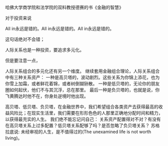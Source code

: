 哈佛大学商学院和法学院的双料教授德赛的书《金融的智慧》

对于投资来说

All in永远是错的。All in永远是错的。All in永远是错的。

这句话绝对不会错；

人际关系也是一种投资，要追求多元化。

但是要注意一点，

人际关系组合的多元化还有另一个维度。
继续套用金融组合理论，人际关系组合中有三种关系资产：
一种是高贝塔的，波动剧烈。这些关系为你锦上添花，也为你雪上加霜，或者鲜花着锦，或者树倒猢狲散。
一种是低贝塔的，无论你的朋友圈如何起伏，他们不与其沉浮，总在那里。
最后一种是负贝塔的，也就是说，你飞黄腾达时他不在，你身处逆境时他出现。

高贝塔、低贝塔、负贝塔，在金融世界中，我们希望组合各类资产去获得最高的收益风险比；在现实生活里，我们需要在形形色色的人那里正确地分配时间和精力，以获得最充实的人生。
我们绝不能忘记问自己： 关系资产配置得对不对？有没有在高贝塔关系上过多配置？低贝塔关系配够了吗？是否忽略了负贝塔关系？
苏格拉底说: 未经审视的人生，是不值得过的(The unexamined life is not worth living)。
